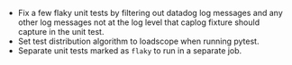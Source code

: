 - Fix a few flaky unit tests by filtering out datadog log messages and any other log messages not at the log level that caplog fixture should capture in the unit test. 
- Set test distribution algorithm to loadscope when running pytest.
- Separate unit tests marked as `flaky` to run in a separate job.
